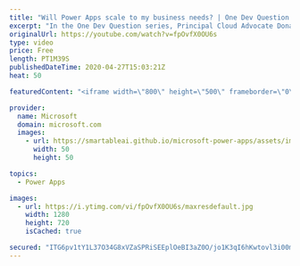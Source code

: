 ```yaml
---
title: "Will Power Apps scale to my business needs? | One Dev Question: Dona Sarkar"
excerpt: "In the One Dev Question series, Principal Cloud Advocate Dona Sarkar explains how customizable Power Apps can be and how they can work for you.    For more information, visit: https://powerapps.microsoft.com/build-powerapps/?WT.mc_id=onedevquestion-c9-donasa   Try Azure for free: https://aka.ms/TryAzure7"
originalUrl: https://youtube.com/watch?v=fpOvfX0OU6s
type: video
price: Free
length: PT1M39S
publishedDateTime: 2020-04-27T15:03:21Z
heat: 50

featuredContent: "<iframe width=\"800\" height=\"500\" frameborder=\"0\" src=\"https://www.youtube.com/embed/fpOvfX0OU6s\" allow=\"accelerometer; autoplay; encrypted-media; gyroscope; picture-in-picture\" allowfullscreen></iframe>"

provider:
  name: Microsoft
  domain: microsoft.com
  images:
    - url: https://smartableai.github.io/microsoft-power-apps/assets/images/organizations/microsoft.com-50x50.jpg
      width: 50
      height: 50

topics:
  - Power Apps

images:
  - url: https://i.ytimg.com/vi/fpOvfX0OU6s/maxresdefault.jpg
    width: 1280
    height: 720
    isCached: true

secured: "ITG6pv1tY1L37O34G8xVZaSPRiSEEplOeBI3aZ0O/jo1K3qI6hKwtovl3i00mi7id2Y+fqdmtazdD4SyPAdMxy1snXNLYFq0FEtdrOyX2Wg3lv5NPK1L7QdPe0h3xoOK5teIcaEj31VfhtonQalnWJQi9lIg2/TOIgh+1J6YM0lZFEtiH3rRg1Dm5ecMKNXeM7u9yppWhM8fFQVWl07Dfud1kj85ZCuHzsR7lO8i9fbKdl0s4NJLbPtP+P4PID6Q6VT05WstOKSqnnBirUt1Li17higOHpD+dSME2q8kd5PAX9sF3+L+eZex9iaBsneb/sKVG6H8pVDk657SxrPZXCze1CKkO20HsLxV/V50ha45JxKz2SqpQphH+PLP7Iqw0T+aUAw1ifHc1RSOKGcE48ADQo2QzO/r4rOgSuM/OyI=;vkSK18AqUKYAXOgRmf+2eQ=="
---
```


